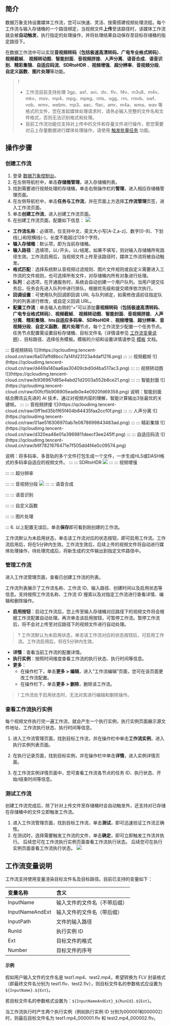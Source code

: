 ## 简介

数据万象支持设置媒体工作流，您可以快速、灵活、按需搭建视频处理流程。每个工作流与输入存储桶的一个路径绑定，当视频文件**上传**至该路径时，该媒体工作流就会被**自动触发**，执行指定的处理操作，并将处理结果自动保存至目标存储桶的指定路径下。

在数据工作流中可以实现**音视频转码（包括极速高清转码、广电专业格式转码）**、**视频截帧**、 **视频转动图**、**智能封面**、**音视频拼接**、**人声分离**、**语音合成**、**语音识别**、**精彩集锦**、**自适应码流**、**SDRtoHDR** 、**视频增强**、**超分辨率**、**音视频分段**、**自定义函数**、**图片处理**等功能。


>!
> - 工作流目前支持处理 3gp、asf、avi、dv、flv、f4v、m3u8、m4v、mkv、mov、mp4、mpg、mpeg、mts、ogg、rm、rmvb、swf、vob、wmv、webm、mp3、aac、flac、amr、m4a、wma、wav 等格式的文件，您在发起媒体处理请求时，请务必输入完整的文件名和文件格式，否则无法识别格式和处理。
> - 目前工作流功能仅支持对上传中的文件和存量文件进行操作，若您需要对云上存量数据进行媒体处理操作，请使用 [触发批量任务](https://www.tencentcloud.com/document/product/1045/47029) 功能。
> 

## 操作步骤

### 创建工作流

1. 登录 [数据万象控制台](https://console.cloud.tencent.com/ci)。
2. 在左侧导航栏中，单击**存储桶管理**，进入存储桶列表。
3. 找到需要进行视频处理的存储桶，单击右侧操作栏的**管理**，进入相应存储桶管理页面。
4. 在左侧导航栏中，单击**任务与工作流**，并在页面上方选择**工作流管理**页签，进入工作流页面。
5. 单击**创建工作流**，进入创建工作流页面。
6. 在创建工作流页面，配置如下信息：
![](https://qcloudimg.tencent-cloud.cn/raw/c2bec7689878536a9ddfc52c63fe5991.png)
  - **工作流名称**：必填项，仅支持中文、英文大小写[A-Z,a-z]、数字[0-9]、下划线(\_)和短横线(-)，长度不能超过128个字符。
  - **输入存储桶**：默认项，即为当前存储桶。
  - **输入路径**：选填项，以`/`开头，以`/`结尾，如果不填写，则对输入存储桶所有路径生效。工作流启用后，当视频文件上传至该路径时，媒体工作流将被自动触发。
  - **格式匹配**：选择系统默认音视频过滤规则、图片文件规则或自定义需要进入工作流的文件规则，也可选择所有文件，对存储桶内所有对象进行处理。
  - **队列**：必选项，在开通服务时，系统会自动创建一个用户队列。当用户提交任务后，任务会先进入队列中进行排队，根据优先级和提交顺序依次执行。
  - **回调设置**：可使用队列回调即回调 URL 与队列绑定，如需修改请前往指定队列的列表进行修改，或自定义回调 URL。
  - **配置工作流**：单击输入右侧的“+”可以添加**音视频转码（包括极速高清转码、广电专业格式转码）**、**视频截帧**、 **视频转动图**、**智能封面**、**音视频拼接**、**人声分离**、**精彩集锦**、**hts自适应多码率**、**SDRtoHDR** 、**视频增强**、**超分辨率**、**音视频分段**、**自定义函数**、**图片处理**节点，每个工作流至少配置一个任务节点。任务节点配置需设置目标存储桶、目标文件名（详情请参见 [工作流变量说明](#1)）、目标路径、选择任务模板。模板的介绍和设置详情请参见 [模板](https://www.tencentcloud.com/document/product/1045/43606) 文档。
<dx-tabs>
::: 音视频转码
![](https://qcloudimg.tencent-cloud.cn/raw/6a07affd8bcc7a14fd23123a4daf1216.png)
:::
::: 视频截帧
![](https://qcloudimg.tencent-cloud.cn/raw/d449a140aa6aa30409cbd0d4ba517ac3.png)
:::
::: 视频转动图
![](https://qcloudimg.tencent-cloud.cn/raw/b936967d85e4abd21d2003a552b8ce21.png)
:::
::: 智能封面
![](https://qcloudimg.tencent-cloud.cn/raw/00fcf5b908905eadb0e4e0920fd69358.png)
说明：智能封面结合腾讯云先进的 AI 技术，通过对视频内容的理解，智能计算输出3张最优的关键帧。
:::
::: 音视频拼接
![](https://qcloudimg.tencent-cloud.cn/raw/0ff1ed35b1f65f404b84435faa2ccf0f.png)
:::
</dx-tabs>
<dx-tabs>
::: 人声分离
![](https://qcloudimg.tencent-cloud.cn/raw/01ae516306970ab7e0878699843483ad.png)
:::
::: 精彩集锦
![](https://qcloudimg.tencent-cloud.cn/raw/d320ea46e01a3969811deecf3ee245ff.png)
:::
::: 自适应码流
![](https://qcloudimg.tencent-cloud.cn/raw/b6f7821676471e7f505dd4f4e0c09574.png)

说明：将多码率、多音轨的多个文件打包生成一个文件，一步生成HLS或DASH格式的多码率自适应的视频文件。
:::
::: SDRtoHDR
![](https://qcloudimg.tencent-cloud.cn/raw/51ba2ccf5a680c5217a08cfdbaccc146.png)
:::
::: 视频增强

:::
</dx-tabs>
<dx-tabs>
::: 超分辨率

:::
::: 音视频分段
![](https://qcloudimg.tencent-cloud.cn/raw/2fd5506dabedfbc051a13bb019ca601f.png)
:::
::: 语音合成

:::
::: 语音识别

:::
::: 自定义函数

:::
::: 图片处理

:::
</dx-tabs>
6. 以上配置无误后，单击**保存**即可看到刚创建的工作流。

工作流默认为未启用状态，单击该工作流对应的状态按钮，即可启用工作流。工作流启用后，将在5分钟内生效。工作流生效后，后续上传的视频文件将自动进行媒体处理操作，待处理完成后，将新生成的文件输出到指定文件路径中。


### 管理工作流

进入工作流管理页面，查看已创建工作流的列表。


工作流列表展示了工作流名称、工作流 ID、输入路径、创建时间以及启用状态等信息。支持按照工作流名称、工作流 ID 搜索以及对指定工作流进行查看详情、编辑和删除操作。
 - **启用按钮**：启动工作流后，您上传至输入存储桶对应路径下的视频文件将会根据工作流配置自动处理。再次单击该启用按钮，可暂停工作流。暂停工作流后，将不会对上传至对应路径下的视频文件进行自动处理。
>? 工作流默认为未启用状态，单击该工作流对应的状态按钮后，可启用工作流。工作流启用后，将在5分钟内生效。
>
 - **详情**：查看当前工作流的配置详情。
 - **执行实例**：按照时间维度查看工作流的执行状态、执行时间等信息。
 - **更多**：   
   - 在操作栏下，单击**更多 > 编辑**，进入“工作流编辑”页面，您可在该页面更改工作流配置。
   - 在操作栏下，单击**更多 > 删除**，删除该工作流。

>! 工作流处于启用状态时，无法对其进行编辑和删除操作。
>

### 查看工作流执行实例

每个视频文件执行完一遍工作流，就会产生一个执行实例，执行实例页面展示源文件地址、工作流执行状态、执行时间等信息。

1. 进入工作流管理页面，找到目标工作流，并在操作栏中单击**工作流实例**，进入执行实例列表页面。

2. 在执行记录页面，找到目标实例，并在操作栏中单击**详情**，进入实例详情页面。

3. 在工作流实例详情页面中，您可查看工作流各节点的任务 ID、执行状态、开始/结束时间等信息。


### 测试工作流

创建工作流完成后，除了针对上传文件至存储桶时会自动触发外，还支持对已存储在存储桶中的文件立即触发工作流。

1. 进入工作流管理页面，找到目标工作流，单击**测试**，即可迅速验证工作流正确性。
2. 在测试时，选择需要触发工作流的文件，单击**确定**，即可立即触发工作流并执行。
后续您可在工作流执行实例页面查看工作流执行状态。
   后续您可在执行实例页面查看工作流执行状态。
   ![](https://qcloudimg.tencent-cloud.cn/raw/8e5bdd5477861a20499f91eb85d49fb7.png)


<span id="1"></span>
## 工作流变量说明


工作流支持使用变量渲染目标文件名及目标路径。目前已支持的变量如下：

| 变量名称        | 含义                         |
| :-------------- | :--------------------------- |
| InputName       | 输入文件的文件名（不带后缀） |
| InputNameAndExt | 输入文件的文件名（带后缀）   |
| InputPath       | 文件的输入路径               |
| RunId           | 执行实例 ID                  |
| Ext             | 目标文件的格式               |
| Number          | 目标文件的序号               |


#### 示例

假如用户输入文件的文件名是 test1.mp4、test2.mp4，希望转换为 FLV 封装格式（即最终文件名分别为 test1.flv、test2.flv），则目标文件名的参数格式应设置为`${InputName}.${Ext}`。

若目标文件名的参数格式设置为：`${InputNameAndExt}_${RunId}.${Ext}`。

当工作流执行时产生两个执行实例（例如执行实例 ID 分别为000001和000002）时，则最后目标文件名为 test1.mp4_000001.flv 和 test2.mp4_000002.flv。

